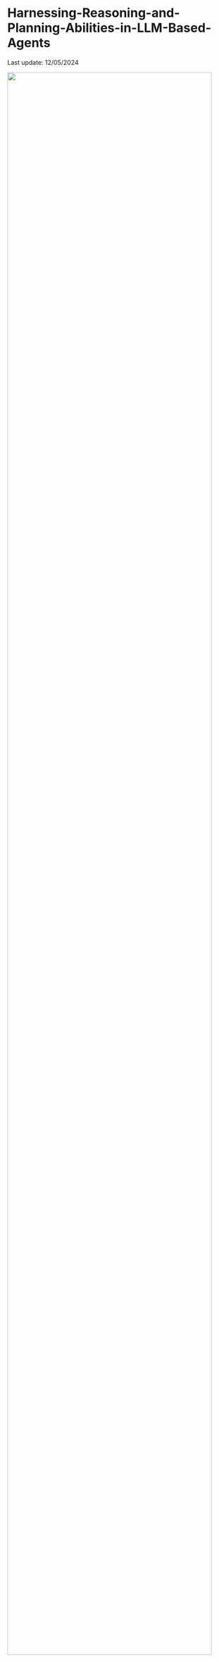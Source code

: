 # Harnessing-Reasoning-and-Planning-Abilities-in-LLM-Based-Agents

Last update: 12/05/2024

<img src="./img/time.png" width="96%" height="96%">

<font size=5><center><b> Table of Contents </b> </center></font>
- [Papers](#Apapers)
  - [Scenarios](#scenarios)
  - [Framework](#framework)
    - [During Perception](#Perception)
        - [Selection](#Selection)
        - [Preprocess](#Preprocess)
        - [Perception Planning](#Perception_Planning)
    - [During Action](#Action)
        - [Dynamic Tool Selection](#Dyanamic_Tool_Selection)
        - [Adjustment](#Adjustment)
        - [Long Term Task](#Long_Term_Task)
    - [During Reasoning](#Reasoning)
        - [Result Analyse](#Result_Analyse)
        - [Trajectory Analyse](#Trajectory_Analyse)
        - [Thinking Summarize](#Thinking_Summarize)
  - [Application](#application)
    - [Social Simulation](#Social)
    - [Game](#Game)
    - [Visual Task](#Visual)
    - [Economy Simulation](#Economy_Simulation)
    - [Multi-Agent Application](#Multi-Agent)
- [Benchmark](#benchmark)
---

## Papers

### Scenarios

<img src="./img/table.png" width="96%" height="96%">

### Framework

<img src="./img/table.png" width="96%" height="96%">

#### Perception

<img src="./img/table.png" width="96%" height="96%">

##### Selection

- [**Synapes**](https://arxiv.org/pdf/2306.07863.pdf) - Synapse: Trajectory-as-exemplar prompting with memory for computer control. [Github](https://ltzheng.github.io/Synapse/)
  
- [**MT-Mind2Web**](https://arxiv.org/pdf/2402.15057.pdf) - On the Multi-turn Instruction Following for Conversational Web Agents. [Github](https://github.com/magicgh/self-map)

- [**KAFT**](https://arxiv.org/pdf/2211.05110.pdf) - Large language models with controllable working memory.

##### Preprocess

- [**Steve-eye**](https://arxiv.org/pdf/2310.13255.pdf) - Steve-eye: Equipping llm-based embodied agents with visual perception in open worlds. [Project](https://sites.google.com/view/steve-eye)

- [**Seeclick**](https://arxiv.org/pdf/2401.10935.pdf) - Seeclick: Harnessing gui grounding for advanced visual gui agents. [Github](https://github.com/njucckevin/SeeClick)

- [**PerceptiveAgent**](https://arxiv.org/pdf/2406.12707.pdf) - Talk With Human-like Agents: Empathetic Dialogue Through Perceptible Acoustic Reception and Reaction. [Github](https://github.com/Haoqiu-Yan/PerceptiveAgent)

- [**Auto-GUI**](https://arxiv.org/pdf/2309.11436.pdf) - You only look at screens: Multimodal chain-of-action agents. [Github](https://github.com/cooelf/Auto-GUI.)

- [**OPAL**](https://aclanthology.org/2024.findings-acl.12/.pdf) - Text2DB: Integration-Aware Information Extraction with Large Language Model Agents.

##### Preception_Planning

- [**GeoAgent**](https://aclanthology.org/2024.findings-acl.362.pdf) - GeoAgent: To Empower LLMs using Geospatial Tools for Address Standardization. [Github](https://github.com/chenghuahuang/GeoAgent)

- [**OPAL**](https://aclanthology.org/2024.findings-acl.12/.pdf) - Text2DB: Integration-Aware Information Extraction with Large Language Model Agents.

- [**HTTP**](https://aclanthology.org/2024.acl-long.716.pdf) - Visualization recommendation with prompt-based reprogramming of large language models.

- [**DDCoT**](https://arxiv.org/pdf/2310.16436.pdf) - DDCoT: Duty-Distinct Chain-of-Thought Prompting for Multimodal Reasoning in Language Models [Github](https://github.com/SooLab/DDCOT)


#### Action

<img src="./img/table.png" width="96%" height="96%">

##### Dynamic Tool Selection

- [**Codeagent**](https://arxiv.org/pdf/2401.07339.pdf) - Codeagent: Enhancing code generation with tool-integrated agent systems for real-world repo-level coding challenges.

- [**MLLM-Tool**](https://arxiv.org/pdf/2401.10727.pdf) - MLLM-Tool: A Multimodal Large Language Model For Tool Agent Learning [Github](https://github.com/MLLM-Tool/MLLM-Tool)

- [**TPTU**](https://arxiv.org/pdf/2311.16714.pdf) - TPTU: large language model-based AI agents for task planning and tool usage. [Github](https://github.com/stevenyangyj/Emma-Alfworld)
![Star](https://img.shields.io/github/stars/stevenyangyj/Emma-Alfworld.svg?style=social&label=Star)

- [**Autoact**](https://arxiv.org/pdf/2401.05268.pdf) - Autoact: Automatic agent learning from scratch via self-planning. [Github](https://github.com/zjunlp/AutoAct)

- [**UALA**](https://arxiv.org/pdf/2401.14016.pdf) - Towards Uncertainty-Aware Language Agent. [Github](https://uala-agent.github.io/)

##### Adjustment

- [**ReAct**](https://arxiv.org/pdf/2210.03629.pdf) - React: Synergizing reasoning and acting in language models. [Github](https://github.com/ysymyth/ReAct)

- [**Generative agents**](https://arxiv.org/pdf/2304.03442.pdf) - Generative agents: Interactive simulacra of human behavior.

- [**ReAct**](https://arxiv.org/pdf/2210.03629.pdf) - React: Synergizing reasoning and acting in language models. [Github](https://github.com/ysymyth/ReAct)

- [**ReAct**](https://arxiv.org/pdf/2210.03629.pdf) - React: Synergizing reasoning and acting in language models. [Github](https://github.com/ysymyth/ReAct)

- [**ReAct**](https://arxiv.org/pdf/2210.03629.pdf) - React: Synergizing reasoning and acting in language models. [Github](https://github.com/ysymyth/ReAct)

- [**ReAct**](https://arxiv.org/pdf/2210.03629.pdf) - React: Synergizing reasoning and acting in language models. [Github](https://github.com/ysymyth/ReAct)

- [**ReAct**](https://arxiv.org/pdf/2210.03629.pdf) - React: Synergizing reasoning and acting in language models. [Github](https://github.com/ysymyth/ReAct)

- [**ReAct**](https://arxiv.org/pdf/2210.03629.pdf) - React: Synergizing reasoning and acting in language models. [Github](https://github.com/ysymyth/ReAct)

- [**ReAct**](https://arxiv.org/pdf/2210.03629.pdf) - React: Synergizing reasoning and acting in language models. [Github](https://github.com/ysymyth/ReAct)

- [**ReAct**](https://arxiv.org/pdf/2210.03629.pdf) - React: Synergizing reasoning and acting in language models. [Github](https://github.com/ysymyth/ReAct)


#### Type Ⅲ

- [**DoraemonGPT**](https://arxiv.org/pdf/2401.08392.pdf) - DoraemonGPT: Toward Understanding Dynamic Scenes with Large Language Models [Github](https://github.com/cooelf/Auto-UI)
![Star](https://img.shields.io/github/stars/cooelf/Auto-UI.svg?style=social&label=Star)

- [**ChatVideo**](https://arxiv.org/pdf/2304.14407.pdf) - ChatVideo: A Tracklet-centric Multimodal and Versatile Video Understanding System [Github](https://www.wangjunke.info/ChatVideo/)

- [**VideoAgent**](https://arxiv.org/abs/2403.11481) -- VideoAgent: A Memory-augmented Multimodal Agent for Video Understanding [Project page](https://videoagent.github.io/)

#### Type Ⅳ

- [**JARV IS-1**](https://arxiv.org/pdf/2311.05997.pdf) - JARVIS-1: Open-world Multi-task Agents with
Memory-Augmented Multimodal Language Models [Github](https://github.com/CraftJarvis/JARVIS-1)
![Star](https://img.shields.io/github/stars/CraftJarvis/JARVIS-1.svg?style=social&label=Star)

- [**AppAgent**](https://arxiv.org/pdf/2312.13771.pdf) - AppAgent: Multimodal Agents as Smartphone Users [Github](https://github.com/mnotgod96/AppAgent)
![Star](https://img.shields.io/github/stars/mnotgod96/AppAgent.svg?style=social&label=Star)

- [**MM-Navigator**](https://arxiv.org/pdf/2311.07562.pdf) - GPT-4V in Wonderland: Large Multimodal Models for Zero-Shot Smartphone GUI Navigation [Github](https://github.com/zzxslp/MM-Navigator)
![Star](https://img.shields.io/github/stars/zzxslp/MM-Navigator.svg?style=social&label=Star)

- [**Copilot**](https://arxiv.org/pdf/2310.12404.pdf) - Loop Copilot: Conducting AI Ensembles for Music
Generation and Iterative Editing [Github](https://github.com/ldzhangyx/loop-copilot/)
![Star](https://img.shields.io/github/stars/ldzhangyx/loop-copilot.svg?style=social&label=Star)

- [**WavJourney**](https://arxiv.org/pdf/2310.12404.pdf) - WavJourney: Compositional Audio Creation with Large Language Models [Github](https://github.com/Audio-AGI/WavJourney)
![Star](https://img.shields.io/github/stars/Audio-AGI/WavJourney.svg?style=social&label=Star)

- [**DLAH**](https://arxiv.org/pdf/2307.07162.pdf) - Drive Like a Human: Rethinking Autonomous Driving with Large Language Models [Github](https://github.com/PJLab-ADG/DriveLikeAHuman)
![Star](https://img.shields.io/github/stars/PJLab-ADG/DriveLikeAHuman.svg?style=social&label=Star)

- [**Cradle**](https://arxiv.org/pdf/2403.03186.pdf) - Towards General Computer Control: A Multimodal Agent for Red Dead Redemption II as a Case Study [Github](https://github.com/BAAI-Agents/Cradle) ![Star](https://img.shields.io/github/stars/BAAI-Agents/Cradle.svg?style=social&label=Star)

- [**VideoAgent**](https://arxiv.org/abs/2403.11481) -- VideoAgent: A Memory-augmented Multimodal Agent for Video Understanding [Project page](https://videoagent.github.io/)

#### Multi-Agent

- [**MP5**](https://arxiv.org/pdf/2312.07472.pdf) - MP5: A Multi-modal Open-ended Embodied System in Minecraft via Active Perception [Github](https://github.com/IranQin/MP5)
![Star](https://img.shields.io/github/stars/IranQin/MP5.svg?style=social&label=Star)

- [**MemoDroid**](https://arxiv.org/pdf/2312.03003.pdf) - Explore, Select, Derive, and Recall: Augmenting LLM with Human-like Memory for Mobile Task Automation

- [**Avis**](https://arxiv.org/pdf/2306.08129.pdf) - avis: autonomous visual information seeking with large language model agent

- [**Agent-Smith**](https://arxiv.org/pdf/2402.08567.pdf) - Agent Smith: A Single Image Can Jailbreak One Million Multimodal LLM Agents Exponentially Fast [Github](https://github.com/sail-sg/Agent-Smith)![Star](https://img.shields.io/github/stars/sail-sg/Agent-Smith.svg?style=social&label=Star)

- [**GenAI**](https://arxiv.org/pdf/2409.11261.pdf) - The Art of Storytelling: Multi-Agent Generative AI for Dynamic
Multimodal Narratives [Github](https://github.com/ulrs0/The-Art-of-Story-Telling)![Star](https://img.shields.io/github/stars/ulrs0/The-Art-of-Story-Telling.svg?style=social&label=Star)

- [**P2H**](https://arxiv.org/pdf/2409.07246.pdf) - Propaganda to Hate: A Multimodal Analysis of Arabic Memes with Multi-Agent LLMs 

## Application

<img src="./img/app.png" width="96%" height="96%">

#### 💡 Complex Visual Reasoning Tasks

- [**ViperGPT**](https://arxiv.org/pdf/2303.08128.pdf) - ViperGPT: Visual Inference via Python Execution for Reasoning [Github](https://github.com/cvlab-columbia/viper)
![Star](https://img.shields.io/github/stars/cvlab-columbia/viper.svg?style=social&label=Star)

- [**HuggingGPT**](https://arxiv.org/pdf/2303.17580.pdf) - HuggingGPT: Solving AI Tasks with ChatGPT and its Friends in Hugging Face [Github](https://github.com/microsoft/JARVIS)
![Star](https://img.shields.io/github/stars/microsoft/JARVIS.svg?style=social&label=Star)

- [**Chameleon**](https://arxiv.org/pdf/2304.09842.pdf) - Chameleon: Plug-and-Play Compositional Reasoning with Large Language Models [Github](https://github.com/lupantech/chameleon-llm)
![Star](https://img.shields.io/github/stars/lupantech/chameleon-llm.svg?style=social&label=Star)

- [**Visual ChatGPT**](https://arxiv.org/pdf/2303.04671.pdf) - Visual ChatGPT: Talking, Drawing and Editing with Visual Foundation Models [Github](https://github.com/moymix/TaskMatrix)
![Star](https://img.shields.io/github/stars/moymix/TaskMatrix.svg?style=social&label=Star)

- [**AssistGPT**](https://arxiv.org/pdf/2306.08640.pdf) - AssistGPT: A General Multi-modal Assistant that can Plan, Execute, Inspect, and Learn [Github](https://github.com/showlab/assistgpt)
![Star](https://img.shields.io/github/stars/showlab/assistgpt.svg?style=social&label=Star)

- [**LLaVA-Plus**](https://arxiv.org/pdf/2306.08640.pdf) - LLaVA-Plus: Large Language and Vision Assistants that Plug and Learn to Use Skills [Github](https://github.com/LLaVA-VL/LLaVA-Plus-Codebase)
![Star](https://img.shields.io/github/stars/LLaVA-VL/LLaVA-Plus-Codebase.svg?style=social&label=Star)

- [**GPT4Tools**](https://arxiv.org/pdf/2305.18752.pdf) - GPT4Tools: Teaching Large Language Model to Use Tools via Self-instruction [Github](https://github.com/AILab-CVC/GPT4Tools)
![Star](https://img.shields.io/github/stars/AILab-CVC/GPT4Tools.svg?style=social&label=Star)

- [**MLLM-Tool**](https://arxiv.org/pdf/2401.10727.pdf) - MLLM-Tool: A Multimodal Large Language Model For Tool Agent Learning [Github](https://github.com/MLLM-Tool/MLLM-Tool)
![Star](https://img.shields.io/github/stars/MLLM-Tool/MLLM-Tool.svg?style=social&label=Star)

- [**M3**](https://arxiv.org/pdf/2310.08446.pdf) - Towards Robust Multi-Modal Reasoning via Model Selection [Github](https://github.com/LINs-lab/M3)
![Star](https://img.shields.io/github/stars/showlab/assistgpt.svg?style=social&label=Star)

- [**VisProgram**](https://arxiv.org/pdf/2211.11559.pdf) - Visual Programming: Compositional visual reasoning without training

- [**DDCoT**](https://arxiv.org/pdf/2310.16436.pdf) - DDCoT: Duty-Distinct Chain-of-Thought Prompting for Multimodal Reasoning in Language Models [Github](https://github.com/SooLab/DDCOT)
![Star](https://img.shields.io/github/stars/SooLab/DDCOT.svg?style=social&label=Star)

- [**Avis**](https://arxiv.org/pdf/2306.08129.pdf) - Explore, Select, Derive, and Recall: Augmenting LLM with Human-like Memory for Mobile Task Automation

- [**CLOVA**](https://arxiv.org/pdf/2312.10908.pdf) - CLOVA: A Closed-Loop Visual Assistant with Tool Usage and Update

- [**CRAFT**](https://arxiv.org/pdf/2309.17428.pdf) - CRAFT: Customizing LLMs by Creating and Retrieving from Specialized Toolsets

- [**MuLan**](https://arxiv.org/pdf/2402.12741.pdf) - MuLan: Multimodal-LLM Agent for Progressive Multi-Object Diffusion [Github](https://github.com/measure-infinity/mulan-code)
![Star](https://img.shields.io/github/stars/measure-infinity/mulan-code.svg?style=social&label=Star)

#### 🎵 Audio Editing & Generation

- [**Copilot**](https://arxiv.org/pdf/2310.12404.pdf) - Loop Copilot: Conducting AI Ensembles for Music
Generation and Iterative Editing [Github](https://github.com/ldzhangyx/loop-copilot/)
![Star](https://img.shields.io/github/stars/ldzhangyx/loop-copilot.svg?style=social&label=Star)

- [**MusicAgent**](https://arxiv.org/pdf/2310.11954.pdf) - MusicAgent: An AI Agent for Music Understanding and Generation with Large Language Models [Github](https://github.com/microsoft/muzic/tree/main)
![Star](https://img.shields.io/github/stars/microsoft/muzic.svg?style=social&label=Star)

- [**AudioGPT**](https://arxiv.org/pdf/2304.12995.pdf) - AudioGPT: Understanding and Generating Speech,
Music, Sound, and Talking Head [Github](https://github.com/AIGC-Audio/AudioGPT)
![Star](https://img.shields.io/github/stars/AIGC-Audio/AudioGPT.svg?style=social&label=Star)

- [**WavJourney**](https://arxiv.org/pdf/2310.12404.pdf) - WavJourney: Compositional Audio Creation with Large Language Models [Github](https://github.com/Audio-AGI/WavJourney)
![Star](https://img.shields.io/github/stars/Audio-AGI/WavJourney.svg?style=social&label=Star)

- [**OpenOmni**](https://arxiv.org/abs/2408.03047.pdf) - OpenOmni: A Collaborative Open Source Tool for Building Future-Ready Multimodal Conversational Agents [Github](https://github.com/AI4WA/OpenOmniFramework)
![Star](https://img.shields.io/github/stars/AI4WA/OpenOmniFramework.svg?style=social&label=Star)


#### 🤖 Embodied AI & Robotics

- [**JARV IS-1**](https://arxiv.org/pdf/2311.05997.pdf) - JARVIS-1: Open-world Multi-task Agents with
Memory-Augmented Multimodal Language Models [Github](https://github.com/CraftJarvis/JARVIS-1)
![Star](https://img.shields.io/github/stars/CraftJarvis/JARVIS-1.svg?style=social&label=Star)


- [**DEPS**](https://arxiv.org/pdf/2302.01560.pdf) - Describe, Explain, Plan and Select:
Interactive Planning with Large Language Models Enables Open-World Multi-Task Agents [Github](https://github.com/CraftJarvis/MC-Planner)
![Star](https://img.shields.io/github/stars/CraftJarvis/MC-Planner.svg?style=social&label=Star)


- [**Octopus**](https://arxiv.org/pdf/2310.08588.pdf) - Octopus: Embodied Vision-Language Programmer from Environmental Feedback [Github](https://github.com/dongyh20/Octopus)
![Star](https://img.shields.io/github/stars/dongyh20/Octopus.svg?style=social&label=Star)

- [**GRID**](https://arxiv.org/pdf/2311.05997.pdf) - GRID: A Platform for General Robot Intelligence Development [Github](https://github.com/ScaledFoundations/GRID-playground)
![Star](https://img.shields.io/github/stars/ScaledFoundations/GRID-playground.svg?style=social&label=Star)


- [**MP5**](https://arxiv.org/pdf/2312.07472.pdf) - MP5: A Multi-modal Open-ended Embodied System in Minecraft via Active Perception [Github](https://github.com/IranQin/MP5)
![Star](https://img.shields.io/github/stars/IranQin/MP5.svg?style=social&label=Star)

- [**STEVE**](https://arxiv.org/pdf/2311.15209.pdf) - See and Think: Embodied Agent in Virtual Environment [Github](https://github.com/rese1f/STEVE)
![Star](https://img.shields.io/github/stars/rese1f/STEVE.svg?style=social&label=Star)


- [**EMMA**](https://arxiv.org/pdf/2311.16714.pdf) - Embodied Multi-Modal Agent trained by an LLM from a Parallel TextWorld [Github](https://github.com/stevenyangyj/Emma-Alfworld)
![Star](https://img.shields.io/github/stars/stevenyangyj/Emma-Alfworld.svg?style=social&label=Star)

- [**MEIA**](https://arxiv.org/abs/2402.00290) - Multimodal Embodied Interactive Agent for Cafe Scene 

#### 🖱️💻 UI-assistants
- [**AppAgent**](https://arxiv.org/pdf/2312.13771.pdf) - AppAgent: Multimodal Agents as Smartphone Users [Github](https://github.com/mnotgod96/AppAgent)
![Star](https://img.shields.io/github/stars/mnotgod96/AppAgent.svg?style=social&label=Star)

- [**DroidBot-GPT**](https://arxiv.org/pdf/2304.07061.pdf) - DroidBot-GPT: GPT-powered UI Automation for Android [Github](https://github.com/MobileLLM/DroidBot-GPT)
![Star](https://img.shields.io/github/stars/MobileLLM/DroidBot-GPT.svg?style=social&label=Star)

- [**WebWISE**](https://arxiv.org/pdf/2310.16042.pdf) - WebWISE: Web Interface Control and Sequential Exploration with Large Language Models 

- [**Auto-UI**](https://arxiv.org/pdf/2309.11436.pdf) - You Only Look at Screens: Multimodal Chain-of-Action Agents [Github](https://github.com/cooelf/Auto-UI)
![Star](https://img.shields.io/github/stars/cooelf/Auto-UI.svg?style=social&label=Star)

- [**MemoDroid**](https://arxiv.org/pdf/2312.03003.pdf) - Explore, Select, Derive, and Recall: Augmenting LLM with Human-like Memory for Mobile Task Automation 

- [**ASSISTGUI**](https://arxiv.org/pdf/2312.13108.pdf) - ASSISTGUI: Task-Oriented Desktop Graphical User Interface Automation [Github](https://github.com/showlab/assistgui)
![Star](https://img.shields.io/github/stars/showlab/assistgui.svg?style=social&label=Star)

- [**MM-Navigator**](https://arxiv.org/pdf/2311.07562.pdf) - GPT-4V in Wonderland: Large Multimodal Models for Zero-Shot Smartphone GUI Navigation [Github](https://github.com/zzxslp/MM-Navigator)
![Star](https://img.shields.io/github/stars/zzxslp/MM-Navigator.svg?style=social&label=Star)

- [**AutoDroid**](https://arxiv.org/pdf/2308.15272.pdf) - Empowering LLM to use Smartphone for Intelligent Task Automation [Github](https://github.com/MobileLLM/AutoDroid)
![Star](https://img.shields.io/github/stars/MobileLLM/AutoDroid.svg?style=social&label=Star)

- [**GPT-4V-Act**](https://github.com/ddupont808/GPT-4V-Act) - GPT-4V-Act: Chromium Copilot [Github](https://github.com/ddupont808/GPT-4V-Act)
![Star](https://img.shields.io/github/stars/ddupont808/GPT-4V-Act.svg?style=social&label=Star)

- [**Mobile-Agent**](https://arxiv.org/pdf/2401.16158.pdf) - Mobile-Agent: Autonomous Multi-Modal Mobile Device Agent with Visual Perception [Github](https://github.com/X-PLUG/MobileAgent)![Star](https://img.shields.io/github/stars/X-PLUG/MobileAgent.svg?style=social&label=Star)

- [**OpenAdapt**]- OpenAdapt: AI-First Process Automation with Large Multimodal Models [Github](https://github.com/OpenAdaptAI/OpenAdapt)![Star](https://img.shields.io/github/stars/OpenAdaptAI/OpenAdapt.svg?style=social&label=Star)

- [**EnvDistraction**]- Caution for the Environment: Multimodal Agents are Susceptible to Environmental Distractions [Github](https://github.com/xbmxb/EnvDistraction)![Star](https://img.shields.io/github/stars/xbmxb/EnvDistraction.svg?style=social&label=Star)


#### 🎨 Visual Generation & Editing
- [**LLaVA-Interactive**](https://arxiv.org/pdf/2311.00571.pdf) - 
LLaVA-Interactive: An All-in-One Demo for Image Chat, Segmentation, Generation and Editing [Github](https://github.com/LLaVA-VL/LLaVA-Interactive-Demo)
![Star](https://img.shields.io/github/stars/LLaVA-VL/LLaVA-Interactive-Demo.svg?style=social&label=Star)

- [**MM-REACT**](https://arxiv.org/pdf/2303.11381.pdf) - MM-REACT: Prompting ChatGPT for Multimodal Reasoning and Action [Github](https://github.com/microsoft/MM-REACT)
![Star](https://img.shields.io/github/stars/microsoft/MM-REACT.svg?style=social&label=Star)

- [**SeeAct**](https://arxiv.org/pdf/2401.01614) - GPT-4V(ision) is a Generalist Web Agent, if Grounded
 [Github]("https://github.com/OSU-NLP-Group/SeeAct")![Star](https://img.shields.io/github/stars/OSU-NLP-Group/SeeAct?style=social)

- [**GenAI**](https://arxiv.org/pdf/2409.11261.pdf) - The Art of Storytelling: Multi-Agent Generative AI for Dynamic
Multimodal Narratives [Github](https://github.com/ulrs0/The-Art-of-Story-Telling)![Star](https://img.shields.io/github.com/ulrs0/The-Art-of-Story-Telling.svg?style=social&label=Star)

- [**GenArtist**](https://arxiv.org/pdf/2407.05600.pdf) - GenArtist: Multimodal LLM as an Agent for Unified Image Generation and Editing [Github](https://github.com/zhenyuw16/GenArtist)![Star](https://img.shields.io/github.com/zhenyuw16/GenArtist.svg?style=social&label=Star)

#### 🎥 Video Understanding

- [**DoraemonGPT**](https://arxiv.org/pdf/2401.08392.pdf) - DoraemonGPT: Toward Understanding Dynamic Scenes with Large Language Models [Github](https://github.com/cooelf/Auto-UI)
![Star](https://img.shields.io/github/stars/cooelf/Auto-UI.svg?style=social&label=Star)

- [**ChatVideo**](https://arxiv.org/pdf/2304.14407.pdf) - ChatVideo: A Tracklet-centric Multimodal and Versatile Video Understanding System [Github](https://www.wangjunke.info/ChatVideo/)

- [**AssistGPT**](https://arxiv.org/pdf/2401.08392.pdf) - AssistGPT: A General Multi-modal Assistant that can Plan, Execute, Inspect, and Learn [Github](https://github.com/showlab/assistgpt)
![Star](https://img.shields.io/github/stars/showlab/assistgpt.svg?style=social&label=Star)

- [**VideoAgent-M**](https://arxiv.org/abs/2403.11481) -- VideoAgent: A Memory-augmented Multimodal Agent for Video Understanding [Project page](https://videoagent.github.io/)

- [**VideoAgent-L**](https://arxiv.org/pdf/2403.10517) - VideoAgent: Long-form Video Understanding with Large Language Model as Agent [Project page](https://wxh1996.github.io/VideoAgent-Website/)

- [**Kubrick**](https://www.arxiv.org/pdf/2408.10453.pdf) - Kubrick: Multimodal Agent Collaborations for Synthetic Video Generation [Github](https://github.com/gd3kr/BlenderGPT)
![Star](https://img.shields.io/github/stars/gd3kr/BlenderGPT.svg?style=social&label=Star)

- [**Anim-Director**](https://arxiv.org/pdf/2408.09787.pdf) - Anim-Director: A Large Multimodal Model Powered Agent for Controllable Animation Video Generation [Github](https://github.com/HITsz-TMG/Anim-Director)
![Star](https://img.shields.io/github/stars/HITsz-TMG/Anim-Director.svg?style=social&label=Star)


#### 🚗 Autonomous Driving


- [**GPT-Driver**](https://arxiv.org/pdf/2310.01415.pdf) - GPT-Driver: Learning to Drive with GPT [Github](https://github.com/PointsCoder/GPT-Driver)
![Star](https://img.shields.io/github/stars/PointsCoder/GPT-Driver.svg?style=social&label=Star)

- [**DLAH**](https://arxiv.org/pdf/2307.07162.pdf) - Drive Like a Human: Rethinking Autonomous Driving with Large Language Models [Github](https://github.com/PJLab-ADG/DriveLikeAHuman)
![Star](https://img.shields.io/github/stars/PJLab-ADG/DriveLikeAHuman.svg?style=social&label=Star)



#### 🎮 Game-developer

- [**SmartPlay**](https://arxiv.org/pdf/2310.01557.pdf) - SmartPlay: A Benchmark for LLMs as Intelligent Agents [Github](https://github.com/microsoft/SmartPlay)
![Star](https://img.shields.io/github/stars/microsoft/SmartPlay.svg?style=social&label=Star)

- [**VisualWebArena**](https://arxiv.org/pdf/2401.13649.pdf) - VisualWebArena: Evaluating Multimodal Agents on Realistic Visual Web Tasks [Github](https://github.com/web-arena-x/visualwebarena)
![Star](https://img.shields.io/github/stars/web-arena-x/visualwebarena.svg?style=social&label=Star)

- [**Cradle**](https://arxiv.org/pdf/2403.03186.pdf) - Towards General Computer Control: A Multimodal Agent for Red Dead Redemption II as a Case Study [Github](https://github.com/BAAI-Agents/Cradle) ![Star](https://img.shields.io/github/stars/BAAI-Agents/Cradle.svg?style=social&label=Star)

- [**Cradle**](https://arxiv.org/pdf/2403.03186.pdf) - Can AI Prompt Humans? Multimodal Agents Prompt Players’ Game Actions and Show Consequences to Raise Sustainability Awareness [Github](https://github.com/BAAI-Agents/Cradle) ![Star](https://img.shields.io/github/stars/BAAI-Agents/Cradle.svg?style=social&label=Star)

#### Other

- [**FinAgent**](https://arxiv.org/pdf/2402.18485.pdf) - A Multimodal Foundation Agent for Financial Trading: Tool-Augmented, Diversified, and Generalist

- [**VisionGPT**](https://arxiv.org/pdf/2402.18485.pdf) - VisionGPT: Vision-Language Understanding Agent Using Generalized Multimodal Framework

- [**WirelessAgent**](https://arxiv.org/pdf/2409.07964.pdf) - WirelessAgent: Large Language Model Agents for Intelligent Wireless Networks
  
- [**PhishAgent**](https://arxiv.org/pdf/2408.10738.pdf) - PhishAgent: A Robust Multimodal Agent for Phishing Webpage Detection

- [**MMRole**](https://arxiv.org/pdf/2408.04203.pdf) - MMRole: A Comprehensive Framework for Developing and Evaluating Multimodal Role-Playing Agents [Github](https://github.com/YanqiDai/MMRole) ![Star](https://img.shields.io/github/stars/YanqiDai/MMRole.svg?style=social&label=Star)
  
## Benchmark

- [**SmartPlay**](https://arxiv.org/pdf/2310.01557.pdf) - SmartPlay: A Benchmark for LLMs as Intelligent Agents [Github](https://github.com/microsoft/SmartPlay)
![Star](https://img.shields.io/github/stars/microsoft/SmartPlay.svg?style=social&label=Star)

- [**VisualWebArena**](https://arxiv.org/pdf/2401.13649.pdf) - VisualWebArena: Evaluating Multimodal Agents on Realistic Visual Web Tasks [Github](https://github.com/web-arena-x/visualwebarena)
![Star](https://img.shields.io/github/stars/web-arena-x/visualwebarena.svg?style=social&label=Star)

- [**Mind2Web**](https://arxiv.org/pdf/2306.06070) - MIND2WEB: Towards a Generalist Agent for the Web [Github](https://github.com/OSU-NLP-Group/Mind2Web)
![Star](https://img.shields.io/github/stars/OSU-NLP-Group/Mind2Web?style=social&label=Mind2Web)

- [**GAIA**](https://arxiv.org/pdf/2311.12983.pdf) - GAIA: a benchmark for General AI Assistants [Github](https://huggingface.co/gaia-benchmark)

- [**OmniACT**](https://arxiv.org/pdf/2402.17553.pdf) - OmniACT: A Dataset and Benchmark for Enabling Multimodal Generalist 

- [**DSBench**](https://arxiv.org/pdf/2409.07703.pdf) - DSBENCH: HOW FAR ARE DATA SCIENCE AGENTS TO BECOMING DATA SCIENCE EXPERTS? [Github](https://github.com/LiqiangJing/DSBench)
![Star](https://img.shields.io/github/stars/LiqiangJing/DSBench.svg?style=social&label=Star)

- [**GTA**](https://arxiv.org/pdf/2407.08713.pdf) - GTA: A Benchmark for General Tool Agents [Github](https://github.com/open-compass/GTA)
![Star](https://img.shields.io/github/stars/open-compass/GTA.svg?style=social&label=Star)
